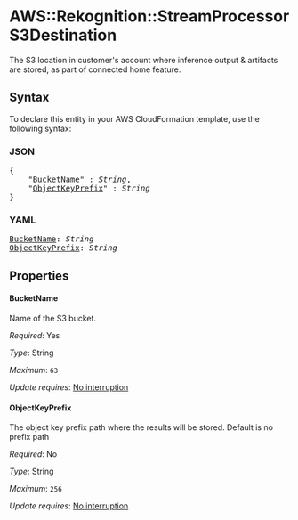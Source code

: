 # AWS::Rekognition::StreamProcessor S3Destination

The S3 location in customer's account where inference output & artifacts are stored, as part of connected home feature.

## Syntax

To declare this entity in your AWS CloudFormation template, use the following syntax:

### JSON

<pre>
{
    "<a href="#bucketname" title="BucketName">BucketName</a>" : <i>String</i>,
    "<a href="#objectkeyprefix" title="ObjectKeyPrefix">ObjectKeyPrefix</a>" : <i>String</i>
}
</pre>

### YAML

<pre>
<a href="#bucketname" title="BucketName">BucketName</a>: <i>String</i>
<a href="#objectkeyprefix" title="ObjectKeyPrefix">ObjectKeyPrefix</a>: <i>String</i>
</pre>

## Properties

#### BucketName

Name of the S3 bucket.

_Required_: Yes

_Type_: String

_Maximum_: <code>63</code>

_Update requires_: [No interruption](https://docs.aws.amazon.com/AWSCloudFormation/latest/UserGuide/using-cfn-updating-stacks-update-behaviors.html#update-no-interrupt)

#### ObjectKeyPrefix

The object key prefix path where the results will be stored. Default is no prefix path

_Required_: No

_Type_: String

_Maximum_: <code>256</code>

_Update requires_: [No interruption](https://docs.aws.amazon.com/AWSCloudFormation/latest/UserGuide/using-cfn-updating-stacks-update-behaviors.html#update-no-interrupt)
